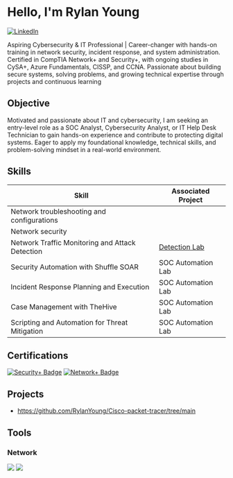 # Hello, I'm Rylan Young

[![LinkedIn](https://img.shields.io/badge/-LinkedIn-0A66C2?&style=for-the-badge&logo=LinkedIn&logoColor=white)](https://www.linkedin.com/in/rylanyoung)

Aspiring Cybersecurity & IT Professional | Career-changer with hands-on training in network security, incident response, and system administration. Certified in CompTIA Network+ and Security+, with ongoing studies in CySA+, Azure Fundamentals, CISSP, and CCNA. Passionate about building secure systems, solving problems, and growing technical expertise through projects and continuous learning
## Objective

Motivated and passionate about IT and cybersecurity, I am seeking an entry-level role as a SOC Analyst, Cybersecurity Analyst, or IT Help Desk Technician to gain hands-on experience and contribute to protecting digital systems. Eager to apply my foundational knowledge, technical skills, and problem-solving mindset in a real-world environment.

## Skills


| Skill                                         | Associated Project         |
|-----------------------------------------------|----------------------------|
| Network troubleshooting and configurations    | 
| Network security                              | 
| Network Traffic Monitoring and Attack Detection | <a href="https://google.com">Detection Lab</a>|
| Security Automation with Shuffle SOAR         | SOC Automation Lab|
| Incident Response Planning and Execution      | SOC Automation Lab|
| Case Management with TheHive                  | SOC Automation Lab|
| Scripting and Automation for Threat Mitigation | SOC Automation Lab|


## Certifications


<div>
    
[![Security+ Badge](https://img.shields.io/badge/-Security%2B-FF0000?&style=for-the-badge&logo=CompTIA&logoColor=white)](https://www.credly.com/badges/6e52a0a1-4edb-4aca-b31a-5efd65956d5e)
[![Network+ Badge](https://img.shields.io/badge/-Network%2B-007ACC?&style=for-the-badge&logo=CompTIA&logoColor=white)](https://www.credly.com/badges/e64d280c-61ec-4231-b681-782bca5884b6)
</div>

## Projects
- https://github.com/RylanYoung/Cisco-packet-tracer/tree/main


## Tools


### Network
<div>
    <img src="https://img.shields.io/badge/-Wireshark-1679A7?&style=for-the-badge&logo=Wireshark&logoColor=white" />
   <img src="https://img.shields.io/badge/-Nmap-CC0000?&style=for-the-badge&logo=https://upload.wikimedia.org/wikipedia/commons/5/51/Nmap_Logo.svg&logoColor=white" />
    

</div>

